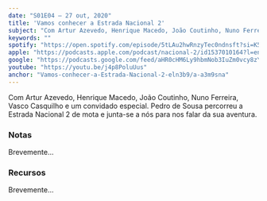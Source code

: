 ```yaml
---
date: "S01E04 — 27 out, 2020"
title: 'Vamos conhecer a Estrada Nacional 2'
subject: "Com Artur Azevedo, Henrique Macedo, João Coutinho, Nuno Ferreira, Vasco Casquilho e um convidado especial. Pedro de Sousa percorreu a Estrada Nacional 2 de mota e junta-se a nós para nos falar da sua aventura."
keywords: ""
spotify: "https://open.spotify.com/episode/5tLAu2hwRnzyTec0ndnsft?si=K56p_KxaTEOFch1SSKFyng"
apple: "https://podcasts.apple.com/podcast/nacional-2/id1537010164?l=en&i=1000496386321"
google: "https://podcasts.google.com/feed/aHR0cHM6Ly9hbmNob3IuZm0vcy8zYzVjOWFjYy9wb2RjYXN0L3Jzcw/episode/YzEwMTRkNGMtMzU1YS00MTQxLTkxMTYtMDNmM2Y2YTAyOTBh?sa=X&ved=0CAkQkfYCahcKEwi4oMKMnPXsAhUAAAAAHQAAAAAQDQ"
youtube: "https://youtu.be/j4p8PoluUus"
anchor: "Vamos-conhecer-a-Estrada-Nacional-2-eln3b9/a-a3m9sna"
---
```


Com Artur Azevedo, Henrique Macedo, João Coutinho, Nuno Ferreira, Vasco Casquilho e um convidado especial. Pedro de Sousa percorreu a Estrada Nacional 2 de mota e junta-se a nós para nos falar da sua aventura.

### Notas

Brevemente...

### Recursos

Brevemente...